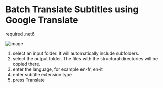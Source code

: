 <h1>Batch Translate Subtitles using Google Translate</h1>
required .net6

![image](https://user-images.githubusercontent.com/63075175/219882508-19090b71-c32d-4bb9-aa98-a40a94740d85.png)

1) select an input folder. It will automatically include subfolders.
2) select the output folder. The files with the structural directories will be copied there.
3) enter the language, for example en-fr, en-it
4) enter subtitle extension type
5) press Translate

